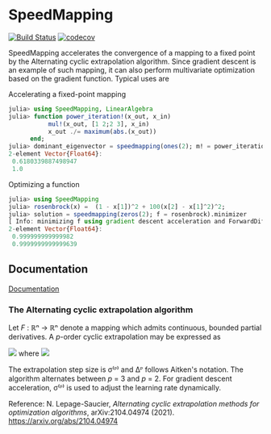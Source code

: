 # SpeedMapping

[![Build Status](https://github.com/NicolasL-S/SpeedMapping.jl/workflows/CI/badge.svg)](https://github.com/NicolasL-S/SpeedMapping.jl/actions)
[![codecov](https://codecov.io/gh/NicolasL-S/SpeedMapping.jl/branch/main/graph/badge.svg?token=UKzBbD3WeQ)](https://codecov.io/gh/NicolasL-S/SpeedMapping.jl)

SpeedMapping accelerates the convergence of a mapping to a fixed point by the Alternating cyclic extrapolation algorithm. Since gradient descent is an example of such mapping, it can also perform multivariate optimization based on the gradient function. Typical uses are

Accelerating a fixed-point mapping
```julia
julia> using SpeedMapping, LinearAlgebra
julia> function power_iteration!(x_out, x_in)
           mul!(x_out, [1 2;2 3], x_in)
           x_out ./= maximum(abs.(x_out))
      end;
julia> dominant_eigenvector = speedmapping(ones(2); m! = power_iteration!).minimizer
2-element Vector{Float64}:
 0.6180339887498947
 1.0
```

Optimizing a function
```julia
julia> using SpeedMapping
julia> rosenbrock(x) =  (1 - x[1])^2 + 100(x[2] - x[1]^2)^2;
julia> solution = speedmapping(zeros(2); f = rosenbrock).minimizer
[ Info: minimizing f using gradient descent acceleration and ForwardDiff
2-element Vector{Float64}:
 0.999999999999982
 0.9999999999999639
```
## Documentation

[Documentation](https://NicolasL-S.github.io/SpeedMapping.jl/)

### The Alternating cyclic extrapolation algorithm

Let *F* : ℝⁿ → ℝⁿ denote a mapping which admits continuous, bounded partial derivatives. A  *p*-order cyclic extrapolation may be expressed as

<img src="https://github.com/NicolasL-S/SpeedMapping.jl/blob/main/Extra.svg">
where
<img src="https://github.com/NicolasL-S/SpeedMapping.jl/blob/main/explanation.svg">

The extrapolation step size is σ⁽ᴾ⁾ and Δᴾ follows Aitken's notation. The algorithm alternates between *p* = 3 and *p* = 2. For gradient descent acceleration, σ⁽ᴾ⁾ is used to adjust the learning rate dynamically.

Reference:
N. Lepage-Saucier, _Alternating cyclic extrapolation methods for optimization algorithms_, arXiv:2104.04974 (2021). https://arxiv.org/abs/2104.04974
